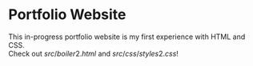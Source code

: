 # Portfolio Website

This in-progress portfolio website is my first experience with HTML and CSS.  
Check out $src/boiler2.html$ and $src/css/styles2.css$!
